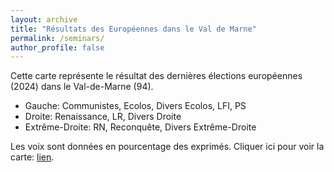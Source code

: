 ```yaml
---
layout: archive
title: "Résultats des Européennes dans le Val de Marne"
permalink: /seminars/
author_profile: false
---
```


Cette carte représente le résultat des dernières élections européennes (2024) dans le Val-de-Marne (94). 

- Gauche: Communistes, Ecolos, Divers Ecolos, LFI, PS
- Droite: Renaissance, LR, Divers Droite
- Extrême-Droite: RN, Reconquête, Divers Extrême-Droite

Les voix sont données en pourcentage des exprimés. Cliquer ici pour voir la carte: [lien](https://github.com/mateomoglia/mateomoglia.github.io/blob/d0613fa6e4342ddd3ac73917e985a4790c23cfcf/images/carte_europeennes.html).
